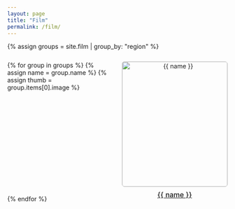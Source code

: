 ```yaml
---
layout: page
title: "Film"
permalink: /film/
---
```


<style>
/* ===== 仅在 /film/ 页面生效的网格样式 ===== */
.collection-grid{
  /* 自动填充，最小 200px，最大 1fr */
  display:grid;
  grid-template-columns:repeat(auto-fill,minmax(200px,1fr));
  gap:1.2rem;
  max-width:960px;
  margin:1.6rem auto;
  padding:0;
}

/* 每个缩略图块 */
.collection-grid__item{
  list-style:none;
  text-align:center;
}

/* 缩略图本体 */
.collection-grid__item img{
  width:100%;
  aspect-ratio:1/1;          /* 强制正方形 */
  object-fit:cover;          /* 溢出裁剪 */
  border-radius:6px;
  box-shadow:0 0 0 2px #e0e0e0 inset;
  transition:transform .25s ease, box-shadow .25s ease;
  display:block;
}

/* 标题（地区名字） */
.collection-grid__label{
  margin-top:.5rem;
  font-size:1rem;
  font-weight:500;
  line-height:1.3;
  color:inherit;
}

/* ---------- Hover 效果 ---------- */
.collection-grid__item:hover img{
  transform:scale(1.04);
  box-shadow:0 4px 12px rgba(0,0,0,.15);
}

/* ---------- 深色模式自适应（可选） ---------- */
@media (prefers-color-scheme:dark){
  .collection-grid__item img{
    box-shadow:0 0 0 2px #444 inset;
  }
  .collection-grid__item:hover img{
    box-shadow:0 4px 12px rgba(0,0,0,.6);
  }
}
</style>

{% assign groups = site.film | group_by: "region" %}
<div class="collection-grid">
  {% for group in groups %}
    {% assign name  = group.name %}
    {% assign thumb = group.items[0].image %}
    <div class="collection-grid__item">
      <a href="/film/{{ name | downcase }}/">
        <img src="{{ thumb }}" alt="{{ name }}"/>
        <p class="collection-grid__label">{{ name }}</p>
      </a>
    </div>
  {% endfor %}
</div>
